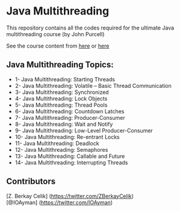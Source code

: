 
# Java Multithreading
This repository contains all the codes required for the ultimate Java multithreading course (by John Purcell)

See the course content from [here](https://www.udemy.com/java-multithreading/) or [here](http://www.caveofprogramming.com/youtube/)

## Java Multithreading Topics:

- 1- Java Multithreading: Starting Threads
- 2- Java Multithreading: Volatile – Basic Thread Communication
- 3- Java Multithreading: Synchronized
- 4- Java Multithreading: Lock Objects
- 5- Java Multithreading: Thread Pools
- 6- Java Multithreading: Countdown Latches
- 7- Java Multithreading: Producer-Consumer
- 8- Java Multithreading: Wait and Notify
- 9- Java Multithreading: Low-Level Producer-Consumer
- 10- Java Multithreading: Re-entrant Locks
- 11- Java Multithreading: Deadlock
- 12- Java Multithreading: Semaphores
- 13- Java Multithreading: Callable and Future
- 14- Java Multithreading: Interrupting Threads


## Contributors
[Z. Berkay Celik] (https://twitter.com/ZBerkayCelik)  
[@IOAyman] (https://twitter.com/IOAyman)
